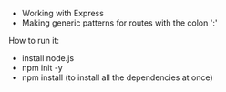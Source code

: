 
- Working with Express
- Making generic patterns for routes with the colon ':'

How to run it:
- install node.js
- npm init -y
- npm install (to install all the dependencies at once)
